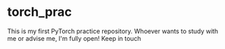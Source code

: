 # torch_prac
This is my first PyTorch practice repository. Whoever wants to study with me or advise me, I'm fully open! Keep in touch
